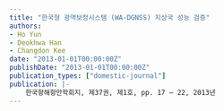 ```yaml
---
title: "한국형 광역보정시스템 (WA-DGNSS) 지상국 성능 검증"
authors:
- Ho Yun
- Deokhwa Han
- Changdon Kee
date: "2013-01-01T00:00:00Z"
publishDate: "2013-01-01T00:00:00Z"
publication_types: ["domestic-journal"]
publication: |-
    한국항해항만학회지, 제37권, 제1호, pp. 17 – 22, 2013년
---
```


